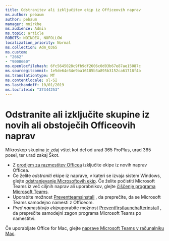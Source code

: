 ```yaml
---
title: Odstranitev ali izključitev ekip iz Officeovih naprav
ms.author: pebaum
author: pebaum
manager: mnirkhe
ms.audience: Admin
ms.topic: article
ROBOTS: NOINDEX, NOFOLLOW
localization_priority: Normal
ms.collection: Adm_O365
ms.custom:
- "2662"
- "9000660"
ms.openlocfilehash: 6fc5645028c9fb9df2606c0d03b67e87ae15087c
ms.sourcegitcommit: 1e5de64e34e9ba16185b3a895b3152ca61718f4b
ms.translationtype: MT
ms.contentlocale: sl-SI
ms.lasthandoff: 10/01/2019
ms.locfileid: "37344253"
---
```

# <a name="uninstall-or-exclude-teams-from-new-or-existing-office-installations"></a>Odstranite ali izključite skupine iz novih ali obstoječih Officeovih naprav

Mikroskop skupina je zdaj vštet kot del od urad 365 ProPlus, urad 365 posel, ter urad zakaj Škot.

- Z [orodjem za razmestitev Officea](https://docs.microsoft.com/deployoffice/teams-install#how-to-exclude-microsoft-teams-from-new-installations-of-office-365-proplus) izključite ekipe iz novih naprav Officea.
- Če želite *odstraniti* ekipe iz naprave, v kateri se izvaja sistem Windows, glejte [odstranjevanje Microsoftovih ekip](https://support.office.com/article/3b159754-3c26-4952-abe7-57d27f5f4c81). Če želite počistiti Microsoft Teams iz več ciljnih naprav ali uporabnikov, glejte [čiščenje programa Microsoft Teams](https://docs.microsoft.com/microsoftteams/scripts/powershell-script-teams-deployment-clean-up).
- Uporabite možnost [Preventteamsinstall](https://docs.microsoft.com/deployoffice/teams-install#use-group-policy-to-control-the-installation-of-microsoft-teams
) , da preprečite, da se Microsoft Teams samodejno namesti z Officeom.
- *Pred namestitvijo ekip*uporabite možnost [Preventfirstlaunchafterinstall](https://docs.microsoft.com/deployoffice/teams-install#use-group-policy-to-prevent-microsoft-teams-from-starting-automatically-after-installation) , da preprečite samodejni zagon programa Microsoft Teams po namestitvi.

Če uporabljate Office for Mac, glejte [naprave Microsoft Teams v računalniku Mac](https://docs.microsoft.com/deployoffice/teams-install#microsoft-teams-installations-on-a-mac).